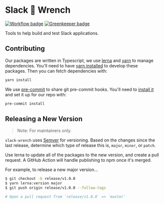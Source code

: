 # Slack 🔧 Wrench

[![Workflow badge](https://github.com/IBM/slack-wrench/workflows/main/badge.svg?branch=master)](https://github.com/IBM/slack-wrench/workflows/main/badge.svg?branch=master)
[![Greenkeeper badge](https://badges.greenkeeper.io/IBM/slack-wrench.svg)](https://greenkeeper.io/)

Tools to help build and test Slack applications.

## Contributing

Our packages are written in Typescript, we use [lerna](https://lerna.js.org/) and [yarn](https://yarnpkg.com) to manage dependencies. You'll need to have [yarn installed](https://yarnpkg.com/docs/install) to develop these packages. Then you can fetch dependencies with:

```bash
yarn install
```

We use [pre-commit](https://pre-commit.com) to share git pre-commit hooks. You'll need to [install it](https://pre-commit.com/#install) and set it up for our repo with:

```bash
pre-commit install
```

## Releasing a New Version

> Note: For maintainers only.

`slack-wrench` uses [Semver](https://semver.org/) for versioning.
Based on the changes since the last release, determine which type of
release this is, `major`, `minor`, or `patch`.

Use lerna to update all of the packages to the new version, and create a pull
request. A GitHub Action will handle publishing to npm once it's merged.

For example, to release a new major version...

```bash
$ git checkout -b release/v1.0.0
$ yarn lerna:version major
$ git push origin release/v1.0.0 --follow-tags

# Open a pull request from `release/v1.0.0` => `master`
```
